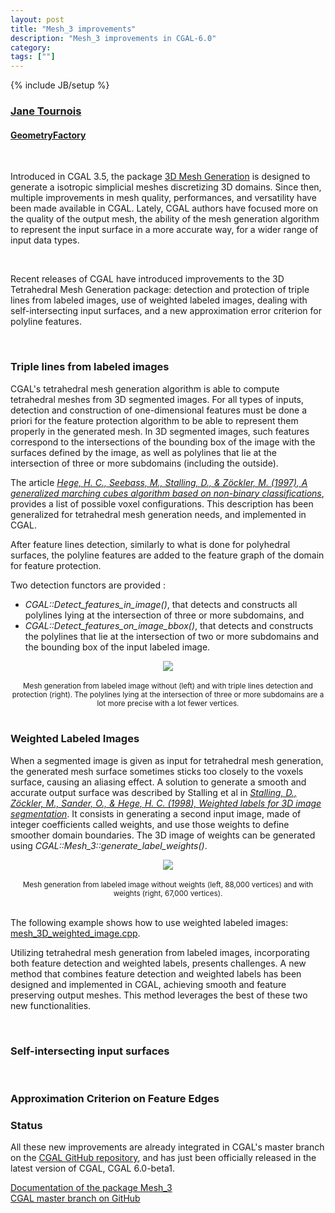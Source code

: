 ```yaml
---
layout: post
title: "Mesh_3 improvements"
description: "Mesh_3 improvements in CGAL-6.0"
category:
tags: [""]
---
```

{% include JB/setup %}

<h3><a href="https://geometryfactory.com/who-we-are/">Jane Tournois</a></h3>
<h4><a href="http://www.geometryfactory.com" target="_blank">GeometryFactory</a></h4>

<br>
<p>Introduced in CGAL 3.5, the package
<a href="https://doc.cgal.org/latest/Manual/packages.html#PkgMesh3" text="3D Mesh Generation">3D Mesh Generation</a>
is designed to generate a isotropic simplicial meshes discretizing 3D domains.
Since then, multiple improvements in mesh quality, performances, and versatility have been made available in CGAL.
Lately, CGAL authors have focused more on the quality of the output mesh, the ability of the
mesh generation algorithm to represent the input surface in a more accurate way, for a wider range of input data types.
</p>

<!--
<div style="text-align:center;">
  <a href="../../../../images/christmas_wrap.png"><img src="../../../../images/christmas_wrap.png" style="max-width:95%"/></a><br>
  <br><small>Season's wrappings.</small>
</div>
-->

<br>
<p>Recent releases of CGAL have introduced improvements to the 3D Tetrahedral Mesh Generation package:
detection and protection of triple lines from labeled images,
use of weighted labeled images,
dealing with self-intersecting input surfaces,
and a new approximation error criterion for polyline features.</p>

<br>
<h3>Triple lines from labeled images</h3>

<p>CGAL's tetrahedral mesh generation algorithm is able to compute tetrahedral meshes from 3D segmented images.
For all types of inputs, detection and construction of one-dimensional features must be done a priori for the
feature protection algorithm to be able to represent them properly in the generated mesh.
In 3D segmented images, such features correspond to the intersections of the bounding box of the image with the surfaces defined by the image, as well as polylines that lie at the intersection of three or more subdomains (including the outside).</p>

<p>The article
<a href="https://opus4.kobv.de/opus4-zib/frontdoor/index/index/docId/274"><i>Hege, H. C., Seebass, M., Stalling, D., & Zöckler, M. (1997), A generalized marching cubes algorithm based on non-binary classifications</i></a>, provides a list of possible voxel configurations. This description has been generalized for tetrahedral mesh generation needs, and
implemented in CGAL.</p>

<p>After feature lines detection, similarly to what is done for polyhedral surfaces, the polyline features
are added to the feature graph of the domain for feature protection.</p>

<p>Two detection functors are provided :
<ul>
  <li><i>CGAL::Detect_features_in_image()</i>, that detects and constructs all
    polylines lying at the intersection of three or more subdomains, and</li>
  <li><i>CGAL::Detect_features_on_image_bbox()</i>, that detects and constructs the polylines
    that lie at the intersection of two or more subdomains and the bounding box of the input labeled image.</li>
</ul>
</p>

<div style="text-align:center;">
  <a href="../../../../images/mesh3_triple_lines_protection.png"><img src="../../../../images/mesh3_triple_lines_protection.png" style="max-width:95%"/></a><br>
  <br><small>Mesh generation from labeled image without (left)
   and with triple lines detection and protection (right).
   The polylines lying at the intersection of three or more subdomains are
   a lot more precise with a lot fewer vertices.</small>
</div>


<br>
<h3>Weighted Labeled Images</h3>

<p>When a segmented image is given as input for tetrahedral mesh generation,
the generated mesh surface sometimes sticks too closely to the voxels surface, causing an aliasing effect. A solution to generate
a smooth and accurate output surface was described by Stalling et al in
<a href="https://opus4.kobv.de/opus4-zib/frontdoor/index/index/docId/382"><i>Stalling, D., Zöckler, M., Sander, O., & Hege, H. C. (1998), Weighted labels for 3D image segmentation</i></a>.
It consists in generating a second input image, made of integer coefficients called weights, and use those weights to define
smoother domain boundaries. The 3D image of weights can be generated using <i>CGAL::Mesh_3::generate_label_weights()</i>.</p>

<div style="text-align:center;">
  <a href="../../../../images/mesh3_weighted_images.png"><img src="../../../../images/mesh3_weighted_images.png" style="max-width:95%"/></a><br>
  <br><small>Mesh generation from labeled image without weights (left, 88,000 vertices)
   and with weights (right, 67,000 vertices).</small>
</div>

<br>
<p>The following example shows how to use weighted labeled images: <a href="https://doc.cgal.org/latest/Mesh_3/Mesh_3_2mesh_3D_weighted_image_8cpp-example.html">mesh_3D_weighted_image.cpp</a>.</p>

<p>Utilizing tetrahedral mesh generation from labeled images, incorporating both feature detection and weighted labels,
presents challenges. A new method that combines feature detection and weighted labels has been
designed and implemented in CGAL, achieving smooth and feature preserving output meshes.
This method leverages the best of these two new functionalities.</p>

<!--
<div style="text-align:center;">
  <a href="../../../../images/volumetric_wrap.png"><img src="../../../../images/volumetric_wrap.png" style="max-width:95%"/></a><br>
  <br><small>Volumetric mesh of the notoriously painful input <a href="https://ten-thousand-models.appspot.com/detail.html?file_id=996816">996816.stl</a> (Thingi10k). 380k cells in ~10s.</small>
</div>
-->

<br>
<h3>Self-intersecting input surfaces</h3>


<br>
<h3>Approximation Criterion on Feature Edges</h3>


<h3>Status</h3>

<p>All these new improvements are already integrated in CGAL's master branch on the
<a href="https://github.com/CGAL/cgal/">CGAL GitHub repository</a>, and has just been officially released
in the latest version of CGAL, CGAL 6.0-beta1.</p>

<i class="bi bi-book"></i>
<a href="https://doc.cgal.org/latest/Manual/packages.html#PkgMesh3">Documentation of the package Mesh_3</a>
<br>
<i class="bi bi-arrow-down-circle"></i>
<a href="https://github.com/CGAL/cgal/tree/master">CGAL master branch on GitHub</a>

